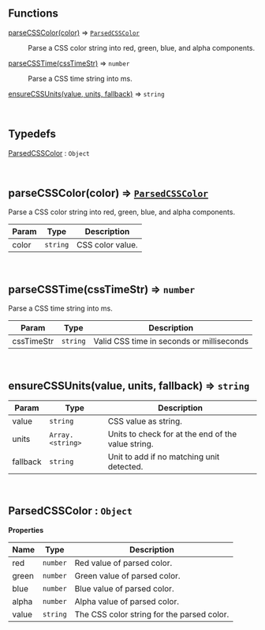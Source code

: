 <br>

## Functions

<dl>
<dt><a href="#parseCSSColor">parseCSSColor(color)</a> ⇒ <code><a href="#ParsedCSSColor">ParsedCSSColor</a></code></dt>
<dd><p>Parse a CSS color string into red, green, blue, and alpha components.</p>
</dd>
<dt><a href="#parseCSSTime">parseCSSTime(cssTimeStr)</a> ⇒ <code>number</code></dt>
<dd><p>Parse a CSS time string into ms.</p>
</dd>
<dt><a href="#ensureCSSUnits">ensureCSSUnits(value, units, fallback)</a> ⇒ <code>string</code></dt>
<dd></dd>
</dl>

<br>

## Typedefs

<dl>
<dt><a href="#ParsedCSSColor">ParsedCSSColor</a> : <code>Object</code></dt>
<dd></dd>
</dl>


<br><a name="parseCSSColor"></a>

## parseCSSColor(color) ⇒ [<code>ParsedCSSColor</code>](#ParsedCSSColor)
Parse a CSS color string into red, green, blue, and alpha components.


| Param | Type | Description |
| --- | --- | --- |
| color | <code>string</code> | CSS color value. |


<br><a name="parseCSSTime"></a>

## parseCSSTime(cssTimeStr) ⇒ <code>number</code>
Parse a CSS time string into ms.


| Param | Type | Description |
| --- | --- | --- |
| cssTimeStr | <code>string</code> | Valid CSS time in seconds or milliseconds |


<br><a name="ensureCSSUnits"></a>

## ensureCSSUnits(value, units, fallback) ⇒ <code>string</code>

| Param | Type | Description |
| --- | --- | --- |
| value | <code>string</code> | CSS value as string. |
| units | <code>Array.&lt;string&gt;</code> | Units to check for at the end of the value string. |
| fallback | <code>string</code> | Unit to add if no matching unit detected. |


<br><a name="ParsedCSSColor"></a>

## ParsedCSSColor : <code>Object</code>
**Properties**

| Name | Type | Description |
| --- | --- | --- |
| red | <code>number</code> | Red value of parsed color. |
| green | <code>number</code> | Green value of parsed color. |
| blue | <code>number</code> | Blue value of parsed color. |
| alpha | <code>number</code> | Alpha value of parsed color. |
| value | <code>string</code> | The CSS color string for the parsed color. |

